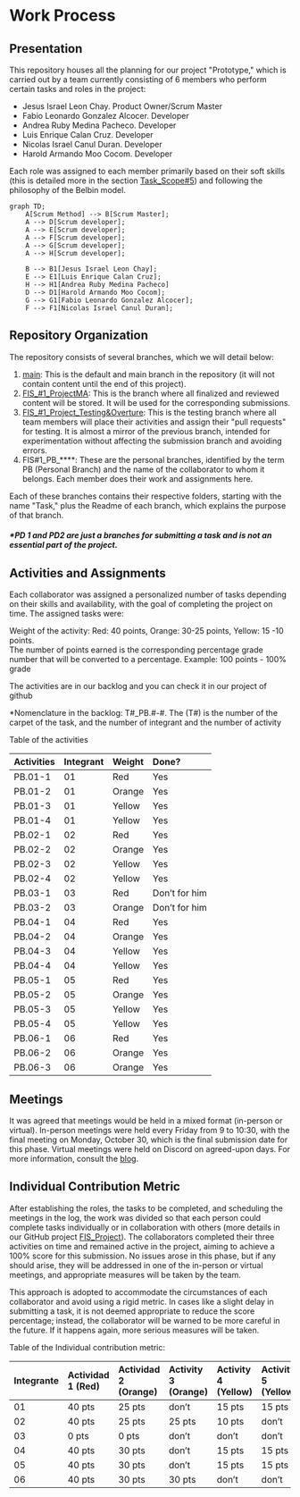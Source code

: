 # Work Process

## Presentation

This repository houses all the planning for our project "Prototype," which is carried out by a team currently consisting of 6 members who perform certain tasks and roles in the project:

-   Jesus Israel Leon Chay. Product Owner/Scrum Master
-   Fabio Leonardo Gonzalez Alcocer. Developer
-   Andrea Ruby Medina Pacheco. Developer
-   Luis Enrique Calan Cruz. Developer
-   Nicolas Israel Canul Duran. Developer
-   Harold Armando Moo Cocom. Developer

Each role was assigned to each member primarily based on their soft skills (this is detailed more in the section [Task_Scope#5](https://github.com/Chayy80/Repostorio-Equipo-3/tree/FIS_%231_ProjectMA/Task_Scope%235)) and following the philosophy of the Belbin model.

```mermaid
graph TD;
    A[Scrum Method] --> B[Scrum Master];
    A --> D[Scrum developer];
    A --> E[Scrum developer];
    A --> F[Scrum developer];
    A --> G[Scrum developer];
    A --> H[Scrum developer];
    
    B --> B1[Jesus Israel Leon Chay];
    E --> E1[Luis Enrique Calan Cruz];
	H --> H1[Andrea Ruby Medina Pacheco]
    D --> D1[Harold Armando Moo Cocom];
    G --> G1[Fabio Leonardo Gonzalez Alcocer];
    F --> F1[Nicolas Israel Canul Duran];
```
## Repository Organization

The repository consists of several branches, which we will detail below:

1.  [main](https://github.com/Chayy80/Repostorio-Equipo-3): This is the default and main branch in the repository (it will not contain content until the end of this project).
2.  [FIS_#1_ProjectMA](https://github.com/Chayy80/Repostorio-Equipo-3/tree/FIS_#1_ProjectMA): This is the branch where all finalized and reviewed content will be stored. It will be used for the corresponding submissions.
3.  [FIS_#1_Project_Testing&Overture](https://github.com/Chayy80/Repostorio-Equipo-3/tree/FIS_%231_Project_Testing%26Overtures): This is the testing branch where all team members will place their activities and assign their "pull requests" for testing. It is almost a mirror of the previous branch, intended for experimentation without affecting the submission branch and avoiding errors.
4.  FIS#1_PB_****: These are the personal branches, identified by the term PB (Personal Branch) and the name of the collaborator to whom it belongs. Each member does their work and assignments here.

Each of these branches contains their respective folders, starting with the name "Task," plus the Readme of each branch, which explains the purpose of that branch.

##### *PD 1 and PD2 are just a branches for submitting a task and is not an essential part of the project.

## Activities and Assignments

Each collaborator was assigned a personalized number of tasks depending on their skills and availability, with the goal of completing the project on time. The assigned tasks were:

Weight of the activity: Red: 40 points, Orange: 30-25 points, Yellow: 15 \-10 points.  
The number of points earned is the corresponding percentage grade number that will be converted to a percentage. Example: 100 points \- 100% grade

The activities are in our backlog and you can check it in our project of github

\*Nomenclature in the backlog: T\#\_PB.\#-\#. The (T\#) is the number of the carpet of the task, and the number of integrant and the number of activity

Table of the activities

| Activities | Integrant | Weight | Done? |
| :---- | :---- | :---- | :---- |
| PB.01-1 | 01 | Red | Yes |
| PB.01-2 | 01 | Orange | Yes |
| PB.01-3 | 01 | Yellow | Yes |
| PB.01-4 | 01 | Yellow | Yes |
| PB.02-1 | 02 | Red | Yes |
| PB.02-2 | 02 | Orange | Yes |
| PB.02-3 | 02 | Yellow | Yes |
| PB.02-4 | 02 | Yellow | Yes |
| PB.03-1 | 03 | Red | Don’t for him |
| PB.03-2 | 03 | Orange | Don’t for him |
| PB.04-1 | 04 | Red | Yes |
| PB.04-2 | 04 | Orange | Yes |
| PB.04-3 | 04 | Yellow | Yes |
| PB.04-4 | 04 | Yellow | Yes |
| PB.05-1 | 05 | Red | Yes |
| PB.05-2 | 05 | Orange | Yes |
| PB.05-3 | 05 | Yellow | Yes |
| PB.05-4 | 05 | Yellow | Yes |
| PB.06-1 | 06 | Red | Yes |
| PB.06-2 | 06 | Orange | Yes |
| PB.06-3 | 06 | Orange | Yes |
 
## Meetings

It was agreed that meetings would be held in a mixed format (in-person or virtual). In-person meetings were held every Friday from 9 to 10:30, with the final meeting on Monday, October 30, which is the final submission date for this phase. Virtual meetings were held on Discord on agreed-upon days. For more information, consult the [blog](https://github.com/users/Chayy80/projects/1).

## Individual Contribution Metric

After establishing the roles, the tasks to be completed, and scheduling the meetings in the log, the work was divided so that each person could complete tasks individually or in collaboration with others (more details in our GitHub project [FIS_Project](https://github.com/users/Chayy80/projects/1)). The collaborators completed their three activities on time and remained active in the project, aiming to achieve a 100% score for this submission. No issues arose in this phase, but if any should arise, they will be addressed in one of the in-person or virtual meetings, and appropriate measures will be taken by the team.

This approach is adopted to accommodate the circumstances of each collaborator and avoid using a rigid metric. In cases like a slight delay in submitting a task, it is not deemed appropriate to reduce the score percentage; instead, the collaborator will be warned to be more careful in the future. If it happens again, more serious measures will be taken.

Table of the Individual contribution metric:

| Integrante | Actividad 1 (Red) | Actividad 2 (Orange) | Activity 3 (Orange) | Activity 4 (Yellow) | Activity 5 (Yellow) | Total |
| :---- | :---- | :---- | :---- | :---- | :---- | :---- |
| 01 | 40 pts | 25 pts | don’t | 15 pts | 15 pts | 95% |
| 02 | 40 pts | 25 pts | 25 pts | 10 pts | don’t | 100% |
| 03 | 0 pts | 0 pts | don’t | don’t | don’t | 0% |
| 04 | 40 pts | 30 pts | don’t | 15 pts | 15 pts | 100% |
| 05 | 40 pts | 30 pts | don’t | 15 pts | 15 pts | 100% |
| 06 | 40 pts | 30 pts | 30 pts | don’t  | don’t | 100% |
